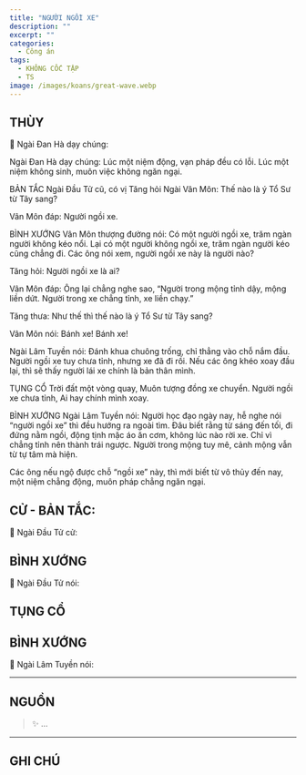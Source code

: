 ```yaml
---
title: "NGƯỜI NGỒI XE"
description: ""
excerpt: ""
categories:
  - Công án
tags:
  - KHÔNG CỐC TẬP
  - TS 
image: /images/koans/great-wave.webp
---
```


## THÙY

📢 Ngài Đan Hà dạy chúng:



Ngài Đan Hà dạy chúng: Lúc một niệm động, vạn pháp đều có lỗi. Lúc một niệm không sinh, muôn việc không ngăn ngại.

BẢN TẮC
Ngài Đầu Tử cũ, có vị Tăng hỏi Ngài Vân Môn: Thế nào là ý Tổ Sư từ Tây sang?

Vân Môn đáp: Người ngồi xe.

BÌNH XƯỚNG
Vân Môn thượng đường nói: Có một người ngồi xe, trăm ngàn người không kéo nổi. Lại có một người không ngồi xe, trăm ngàn người kéo cũng chẳng đi. Các ông nói xem, người ngồi xe này là người nào?

Tăng hỏi: Người ngồi xe là ai?

Vân Môn đáp: Ông lại chẳng nghe sao, “Người trong mộng tỉnh dậy, mộng liền dứt. Người trong xe chẳng tỉnh, xe liền chạy.”

Tăng thưa: Như thế thì thế nào là ý Tổ Sư từ Tây sang?

Vân Môn nói: Bánh xe! Bánh xe!

Ngài Lâm Tuyền nói: Đánh khua chuông trống, chỉ thẳng vào chỗ nắm đầu. Người ngồi xe tuy chưa tỉnh, nhưng xe đã đi rồi. Nếu các ông khéo xoay đầu lại, thì sẽ thấy người lái xe chính là bản thân mình.

TỤNG CỔ
Trời đất một vòng quay,
Muôn tượng đồng xe chuyển.
Người ngồi xe chưa tỉnh,
Ai hay chính mình xoay.

BÌNH XƯỚNG
Ngài Lâm Tuyền nói: Người học đạo ngày nay, hễ nghe nói “người ngồi xe” thì đều hướng ra ngoài tìm. Đâu biết rằng từ sáng đến tối, đi đứng nằm ngồi, động tịnh mặc áo ăn cơm, không lúc nào rời xe. Chỉ vì chẳng tỉnh nên thành trái ngược. Người trong mộng tuy mê, cảnh mộng vẫn từ tự tâm mà hiện.

Các ông nếu ngộ được chỗ “ngồi xe” này, thì mới biết từ vô thủy đến nay, một niệm chẳng động, muôn pháp chẳng ngăn ngại.

## CỬ - BẢN TẮC:

📢 Ngài Đầu Tử cử:

> 

## BÌNH XƯỚNG

📢 Ngài Đầu Tử nói:



## TỤNG CỔ

> 

## BÌNH XƯỚNG

📢 Ngài Lâm Tuyền nói:



<hr class="blog-rule" />

## NGUỒN

> ✨ ...

<hr class="blog-rule" />

## GHI CHÚ

[^1]: ⭐️ <a href="/masters/Shaoshan-Huanpu" target="_blank">🔗 TS </a>
